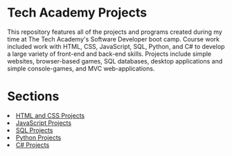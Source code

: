 # Tech Academy Projects
 
This repository features all of the projects and programs created during my time at The Tech Academy's Software Developer boot camp. Course work included work with HTML, CSS, JavaScript, SQL, Python, and C# to develop a large variety of front-end and back-end skills. Projects include simple websites, browser-based games, SQL databases, desktop applications and simple console-games, and MVC web-applications. 

# Sections
<li><a href="https://github.com/ethantl-1511/Tech-Academy-Projects/blob/main/HTML-and-CSS-Projects/"> HTML and CSS Projects </li>
<li><a href="https://github.com/ethantl-1511/Tech-Academy-Projects/tree/main/JavaScript-Projects"> JavaScript Projects </li>
<li><a href="https://github.com/ethantl-1511/Tech-Academy-Projects/tree/main/SQL-Projects"> SQL Projects </li>
<li><a href="https://github.com/ethantl-1511/Tech-Academy-Projects/tree/main/Python-Projects"> Python Projects </li>
<li><a href="https://github.com/ethantl-1511/Tech-Academy-Projects/blob/main/C-Sharp-Projects/"> C# Projects </li>
